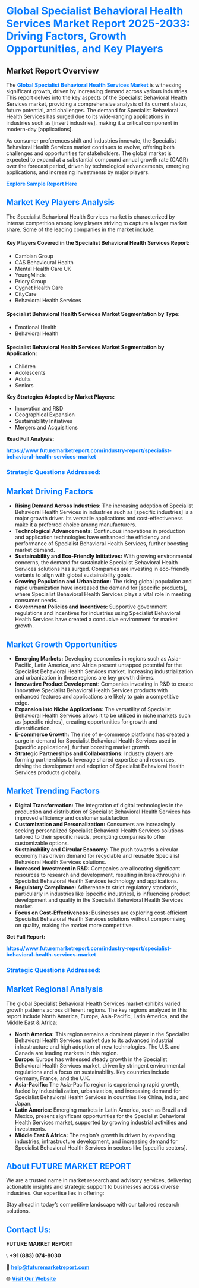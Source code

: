 <h1 style="color: #007BFF;">Global Specialist Behavioral Health Services Market Report 2025-2033: Driving Factors, Growth Opportunities, and Key Players</h1>

<section id="overview">
<h2>Market Report Overview</h2>
<p>The <a href="https://www.futuremarketreport.com/industry-report/specialist-behavioral-health-services-market" style="color: #007BFF; text-decoration: none;"><strong>Global Specialist Behavioral Health Services Market</strong></a> is witnessing significant growth, driven by increasing demand across various industries. This report delves into the key aspects of the Specialist Behavioral Health Services market, providing a comprehensive analysis of its current status, future potential, and challenges. The demand for Specialist Behavioral Health Services has surged due to its wide-ranging applications in industries such as [insert industries], making it a critical component in modern-day [applications].</p>
<p>As consumer preferences shift and industries innovate, the Specialist Behavioral Health Services market continues to evolve, offering both challenges and opportunities for stakeholders. The global market is expected to expand at a substantial compound annual growth rate (CAGR) over the forecast period, driven by technological advancements, emerging applications, and increasing investments by major players.</p>
</section>

<section id="overview">
<p><a href="https://www.futuremarketreport.com/request-sample/reportId=101057" style="color: #007BFF; text-decoration: none;"><strong>Explore Sample Report Here</strong></a></p>
</section>

<section id="key-players">
<h2 style="color: #007BFF;">Market Key Players Analysis</h2>
<p>The Specialist Behavioral Health Services market is characterized by intense competition among key players striving to capture a larger market share. Some of the leading companies in the market include:</p>
<h4>Key Players Covered in the Specialist Behavioral Health Services Report:</h4>
<ul><li>Cambian Group</li><li>CAS Behavioural Health</li><li>Mental Health Care UK</li><li>YoungMinds</li><li>Priory Group</li><li>Cygnet Health Care</li><li>CityCare</li><li>Behavioral Health Services</li></ul>
<h4>Specialist Behavioral Health Services Market Segmentation by Type:</h4>
<ul><li>Emotional Health</li><li>Behavioral Health</li></ul>

<h4>Specialist Behavioral Health Services Market Segmentation by Application:</h4>
<ul><li>Children</li><li>Adolescents</li><li>Adults</li><li>Seniors</li></ul>
<p><strong>Key Strategies Adopted by Market Players:</strong></p>
<ul>
<li>Innovation and R&D</li>
<li>Geographical Expansion</li>
<li>Sustainability Initiatives</li>
<li>Mergers and Acquisitions</li>
</ul>
</section>

<section>
<p><strong>Read Full Analysis: </strong></p><a href="https://www.futuremarketreport.com/industry-report/specialist-behavioral-health-services-market" style="color: #007BFF; text-decoration: none;"><strong>https://www.futuremarketreport.com/industry-report/specialist-behavioral-health-services-market</strong></a>
<h3 style="color: #007BFF;">Strategic Questions Addressed:</h3>
</section>

<section id="driving-factors">
<h2 style="color: #007BFF;">Market Driving Factors</h2>
<ul>
<li><strong>Rising Demand Across Industries:</strong> The increasing adoption of Specialist Behavioral Health Services in industries such as [specific industries] is a major growth driver. Its versatile applications and cost-effectiveness make it a preferred choice among manufacturers.</li>
<li><strong>Technological Advancements:</strong> Continuous innovations in production and application technologies have enhanced the efficiency and performance of Specialist Behavioral Health Services, further boosting market demand.</li>
<li><strong>Sustainability and Eco-Friendly Initiatives:</strong> With growing environmental concerns, the demand for sustainable Specialist Behavioral Health Services solutions has surged. Companies are investing in eco-friendly variants to align with global sustainability goals.</li>
<li><strong>Growing Population and Urbanization:</strong> The rising global population and rapid urbanization have increased the demand for [specific products], where Specialist Behavioral Health Services plays a vital role in meeting consumer needs.</li>
<li><strong>Government Policies and Incentives:</strong> Supportive government regulations and incentives for industries using Specialist Behavioral Health Services have created a conducive environment for market growth.</li>
</ul>
</section>

<section id="growth-opportunities">
<h2 style="color: #007BFF;">Market Growth Opportunities</h2>
<ul>
<li><strong>Emerging Markets:</strong> Developing economies in regions such as Asia-Pacific, Latin America, and Africa present untapped potential for the Specialist Behavioral Health Services market. Increasing industrialization and urbanization in these regions are key growth drivers.</li>
<li><strong>Innovative Product Development:</strong> Companies investing in R&D to create innovative Specialist Behavioral Health Services products with enhanced features and applications are likely to gain a competitive edge.</li>
<li><strong>Expansion into Niche Applications:</strong> The versatility of Specialist Behavioral Health Services allows it to be utilized in niche markets such as [specific niches], creating opportunities for growth and diversification.</li>
<li><strong>E-commerce Growth:</strong> The rise of e-commerce platforms has created a surge in demand for Specialist Behavioral Health Services used in [specific applications], further boosting market growth.</li>
<li><strong>Strategic Partnerships and Collaborations:</strong> Industry players are forming partnerships to leverage shared expertise and resources, driving the development and adoption of Specialist Behavioral Health Services products globally.</li>
</ul>
</section>

<section id="trending-factors">
<h2 style="color: #007BFF;">Market Trending Factors</h2>
<ul>
<li><strong>Digital Transformation:</strong> The integration of digital technologies in the production and distribution of Specialist Behavioral Health Services has improved efficiency and customer satisfaction.</li>
<li><strong>Customization and Personalization:</strong> Consumers are increasingly seeking personalized Specialist Behavioral Health Services solutions tailored to their specific needs, prompting companies to offer customizable options.</li>
<li><strong>Sustainability and Circular Economy:</strong> The push towards a circular economy has driven demand for recyclable and reusable Specialist Behavioral Health Services solutions.</li>
<li><strong>Increased Investment in R&D:</strong> Companies are allocating significant resources to research and development, resulting in breakthroughs in Specialist Behavioral Health Services technology and applications.</li>
<li><strong>Regulatory Compliance:</strong> Adherence to strict regulatory standards, particularly in industries like [specific industries], is influencing product development and quality in the Specialist Behavioral Health Services market.</li>
<li><strong>Focus on Cost-Effectiveness:</strong> Businesses are exploring cost-efficient Specialist Behavioral Health Services solutions without compromising on quality, making the market more competitive.</li>
</ul>
</section>

<section>
<p><strong>Get Full Report: </strong></p><a href="https://www.futuremarketreport.com/industry-report/specialist-behavioral-health-services-market" style="color: #007BFF; text-decoration: none;"><strong>https://www.futuremarketreport.com/industry-report/specialist-behavioral-health-services-market</strong></a>
<h3 style="color: #007BFF;">Strategic Questions Addressed:</h3>
</section>


<section id="regional-analysis">
<h2 style="color: #007BFF;">Market Regional Analysis</h2>
<p>The global Specialist Behavioral Health Services market exhibits varied growth patterns across different regions. The key regions analyzed in this report include North America, Europe, Asia-Pacific, Latin America, and the Middle East & Africa:</p>
<ul>
<li><strong>North America:</strong> This region remains a dominant player in the Specialist Behavioral Health Services market due to its advanced industrial infrastructure and high adoption of new technologies. The U.S. and Canada are leading markets in this region.</li>
<li><strong>Europe:</strong> Europe has witnessed steady growth in the Specialist Behavioral Health Services market, driven by stringent environmental regulations and a focus on sustainability. Key countries include Germany, France, and the U.K.</li>
<li><strong>Asia-Pacific:</strong> The Asia-Pacific region is experiencing rapid growth, fueled by industrialization, urbanization, and increasing demand for Specialist Behavioral Health Services in countries like China, India, and Japan.</li>
<li><strong>Latin America:</strong> Emerging markets in Latin America, such as Brazil and Mexico, present significant opportunities for the Specialist Behavioral Health Services market, supported by growing industrial activities and investments.</li>
<li><strong>Middle East & Africa:</strong> The region’s growth is driven by expanding industries, infrastructure development, and increasing demand for Specialist Behavioral Health Services in sectors like [specific sectors].</li>
</ul>
</section>

<footer>
<h2 style="color: #007BFF;">About FUTURE MARKET REPORT</h2>
<p>We are a trusted name in market research and advisory services, delivering actionable insights and strategic support to businesses across diverse industries. Our expertise lies in offering:</p>

<p>Stay ahead in today’s competitive landscape with our tailored research solutions.</p>

<h2 style="color: #007BFF;">Contact Us:</h2>
<p><strong>FUTURE MARKET REPORT</strong></p>
<p>📞 <strong>+91 (883) 074-8030</strong></p>
<p>📧 <strong><a href="mailto:help@futuremarketreport.com" style="color: #007BFF;">help@futuremarketreport.com</a></strong></p>
<p>🌐 <strong><a href="https://www.futuremarketreport.com/" style="color: #007BFF;">Visit Our Website</a></strong></p>
</footer>